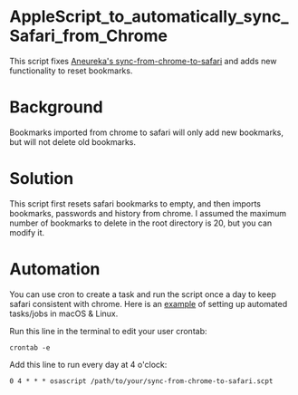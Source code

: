 # AppleScript_to_automatically_sync_Safari_from_Chrome
This script fixes [Aneureka's sync-from-chrome-to-safari](https://gist.github.com/Aneureka/41e4ee6ecb797bc97d20a44927d3dcbe) and adds new functionality to reset bookmarks.

# Background
Bookmarks imported from chrome to safari will only add new bookmarks, but will not delete old bookmarks.

# Solution
This script first resets safari bookmarks to empty, and then imports bookmarks, passwords and history from chrome. 
I assumed the maximum number of bookmarks to delete in the root directory is 20, but you can modify it.

# Automation
You can use cron to create a task and run the script once a day to keep safari consistent with chrome.
Here is an [example](https://towardsdatascience.com/a-step-by-step-guide-to-scheduling-tasks-for-your-data-science-project-d7df4531fc41#:~:text=towardsdatascience.com-,cron%20for%20Linux/macOS,-In%20macOS%2C%20you) of setting up automated tasks/jobs in macOS & Linux.

Run this line in the terminal to edit your user crontab:
```
crontab -e
```

Add this line to run every day at 4 o'clock:
```
0 4 * * * osascript /path/to/your/sync-from-chrome-to-safari.scpt
```

